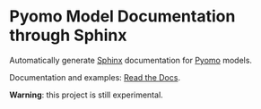 # Pyomo Model Documentation through Sphinx

Automatically generate [Sphinx](http://www.sphinx-doc.org/) documentation for [Pyomo](https://pyomo.readthedocs.io/en/latest/) models.

Documentation and examples: [Read the Docs](https://pyomo-sphinx-docs.readthedocs.io/en/latest/).

__Warning__: this project is still experimental.